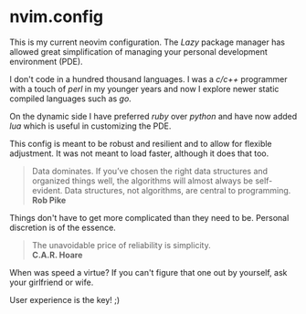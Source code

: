 # nvim.config

This is my current neovim configuration.  The _Lazy_ package manager has
allowed great simplification of managing your personal development environment (PDE).

I don't code in a hundred thousand languages.  I was a _c/c++_ programmer
with a touch of _perl_ in my younger years and now I explore newer static
compiled languages such as _go_.

On the dynamic side I have preferred _ruby_ over _python_ and have now added
_lua_ which is useful in customizing the PDE.

This config is meant to be robust and resilient and to allow for flexible
adjustment.  It was not meant to load faster, although it does that too.

> Data dominates. If you’ve chosen the right data structures and organized
> things well, the algorithms will almost always be self-evident.
> Data structures, not algorithms, are central to programming.  
> **Rob Pike**

Things don't have to get more complicated than they need to be.
Personal discretion is of the essence.

> The unavoidable price of reliability is simplicity.  
> **C.A.R. Hoare**

When was speed a virtue?  If you can't figure that one out by yourself,
ask your girlfriend or wife.

User experience is the key! ;)

